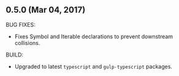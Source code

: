 ## 0.5.0 (Mar 04, 2017)

BUG FIXES:

  * Fixes Symbol and Iterable declarations to prevent downstream collisions.

BUILD:

  * Upgraded to latest `typescript` and `gulp-typescript` packages.

